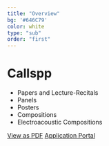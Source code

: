 ```yaml
---
title: "Overview"
bg: '#646C79'
color: white
type: "sub"
order: "first"
---
```

# Callspp
* Papers and Lecture-Recitals
* Panels
* Posters
* Compositions
* Electroacoustic Compositions

<a href="#" class="btn btn-dark" role="button">View as PDF</a>
<a href="https://forms.gle/Yf7m4unNjkNcoUta6" class="btn btn-dark" role="button">Application Portal </a>



